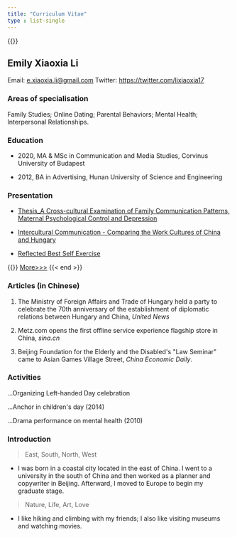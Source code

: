 ```yaml
---
title: "Curriculum Vitae"
type : list-single
---
```

{{<block class="note">}}

## Emily Xiaoxia Li

Email: e.xiaoxia.li@gmail.com Twitter: https://twitter.com/lixiaoxia17


### Areas of specialisation
Family Studies; Online Dating; Parental Behaviors; Mental Health; Interpersonal Relationships.

### Education
- 2020, MA & MSc in Communication and Media Studies, Corvinus University of Budapest

- 2012, BA in Advertising, Hunan University of Science and Engineering


### Presentation

- [Thesis_A Cross-cultural Examination of Family Communication Patterns, Maternal Psychological Control and Depression](/files/a_cross_cultural_examination.pdf)

- [Intercultural Communication - Comparing the Work Cultures of China and Hungary](/files/Intercultural_work.pdf)

- [Reflected Best Self Exercise](/files/best_self.pdf)

{{<block class="note" >}}
[More>>>](https://hongtaoh.com/)
{{< end >}}

### Articles (in Chinese)
1. The Ministry of Foreign Affairs and Trade of Hungary held a party to celebrate the 70th anniversary of the establishment of diplomatic relations between Hungary and China, *United News*

2. Metz.com opens the first offline service experience flagship store in China, *sina.cn*

3. Beijing Foundation for the Elderly and the Disabled's "Law Seminar" came to Asian Games Village Street, *China Economic Daily*.

### Activities
...Organizing Left-handed Day celebration

...Anchor in children's day (2014)

...Drama performance on mental health (2010)

### Introduction

>  East, South, North, West
 - I was born in a coastal city located in the east of China. I went to a university in the south of China and then worked as a planner and copywriter in Beijing. Afterward, I moved to Europe to begin my graduate stage.

>  Nature, Life, Art,  Love
 - I like hiking and climbing with my friends; I also like visiting museums and watching movies.

